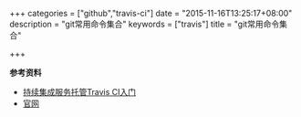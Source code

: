 +++
categories = ["github","travis-ci"]
date = "2015-11-16T13:25:17+08:00"
description = "git常用命令集合"
keywords = ["travis"]
title = "git常用命令集合"

+++

**参考资料**  

+ [持续集成服务托管Travis CI入门](http://www.kankanews.com/ICkengine/archives/134261.shtml)
+ [官网](https://travis-ci.org/)